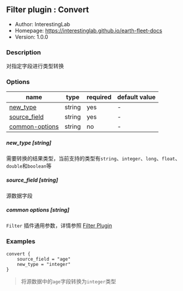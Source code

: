 ## Filter plugin : Convert

* Author: InterestingLab
* Homepage: https://interestinglab.github.io/earth-fleet-docs
* Version: 1.0.0

### Description

对指定字段进行类型转换

### Options

| name | type | required | default value |
| --- | --- | --- | --- |
| [new_type](#new_type-string) | string | yes | - |
| [source_field](#source_field-string) | string | yes | - |
| [common-options](#common-options-string)| string | no | - |


##### new_type [string]

需要转换的结果类型，当前支持的类型有`string`、`integer`、`long`、`float`、`double`和`boolean`等

##### source_field [string]

源数据字段

##### common options [string]

`Filter` 插件通用参数，详情参照 [Filter Plugin](/zh-cn/v1/configuration/filter-plugin)


### Examples

```
convert {
    source_field = "age"
    new_type = "integer"
}
```

> 将源数据中的`age`字段转换为`integer`类型


